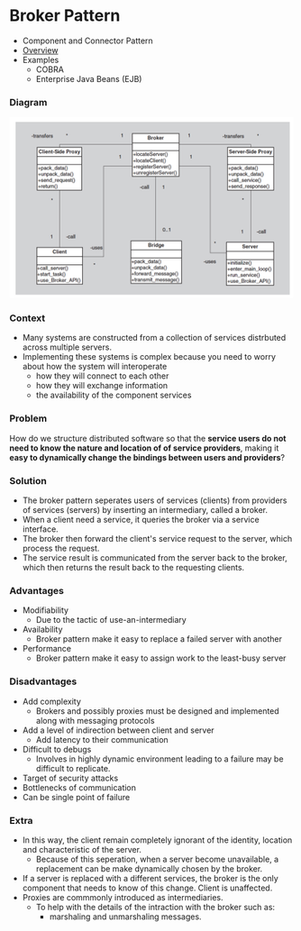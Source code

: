 # Broker Pattern

- Component and Connector Pattern
- [Overview](../images/broker_overview.png)
- Examples
  - COBRA
  - Enterprise Java Beans (EJB)

### Diagram
<img src="../images/broker_pattern.png">

### Context
- Many systems are constructed from a collection of services distrbuted across multiple servers.
- Implementing these systems is complex because you need to worry about how the system will interoperate
  - how they will connect to each other
  - how they will exchange information
  - the availability of the component services

### Problem
How do we structure distributed software so that the **service users do not need to know the nature and location of of service providers**, making it **easy to dynamically change the bindings between users and providers**?

### Solution
- The broker pattern seperates users of services (clients) from providers of services (servers) by inserting an intermediary, called a broker.
- When a client need a service, it queries the broker via a service interface.
- The broker then forward the client's service request to the server, which process the request.
- The service result is communicated from the server back to the broker, which then returns the result back to the requesting clients.

### Advantages
- Modifiability
  - Due to the tactic of use-an-intermediary
- Availability
  - Broker pattern make it easy to replace a failed server with another
- Performance
  - Broker pattern make it easy to assign work to the least-busy server

### Disadvantages
- Add complexity
  - Brokers and possibly proxies must be designed and implemented along with messaging protocols
- Add a level of indirection between client and server
  - Add latency to their communication
- Difficult to debugs
  - Involves in highly dynamic environment leading to a failure may be difficult to replicate.
- Target of security attacks
- Bottlenecks of communication
- Can be single point of failure

### Extra
- In this way, the client remain completely ignorant of the identity, location and characteristic of the server.
  - Because of this seperation, when a server become unavailable, a replacement can be make dynamically chosen by the broker.
- If a server is replaced with a different services, the broker is the only component that needs to know of this change. Client is unaffected.
- Proxies are commmonly introduced as intermediaries.
  - To help with the details of the intraction with the broker such as:
    - marshaling and unmarshaling messages.